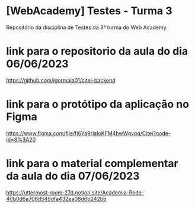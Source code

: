 # [WebAcademy] Testes - Turma 3
Repositório da disciplina de Testes da 3ª turma do Web Academy.

# link para o repositorio da aula do dia 06/06/2023
https://github.com/igormaia01/citei-backend

# link para o protótipo da aplicação no Figma
https://www.figma.com/file/fj6Ya9rlaIoKFM4hwWgvpq/Citei?node-id=8%3A20

# link para o material complementar da aula do dia 07/06/2023
https://uttermost-room-27d.notion.site/Academia-Rede-40b0d6a706d549dfa432ea08d6b242bb
